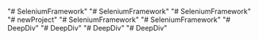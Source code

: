 "# SeleniumFramework" 
"# SeleniumFramework" 
"# SeleniumFramework" 
"# newProject" 
"# SeleniumFramework" 
"# SeleniumFramework" 
"# DeepDiv" 
"# DeepDiv" 
"# DeepDiv" 
"# DeepDiv" 
